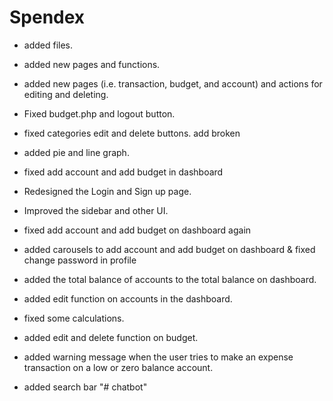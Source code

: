 # Spendex

- added files.

- added new pages and functions.

- added new pages (i.e. transaction, budget, and account) and actions for editing and deleting.

- Fixed budget.php and logout button.

- fixed categories edit and delete buttons. add broken

- added pie and line graph.

- fixed add account and add budget in dashboard

- Redesigned the Login and Sign up page.

- Improved the sidebar and other UI.

- fixed add account and add budget on dashboard again

- added carousels to add account and add budget on dashboard & fixed change password in profile

- added the total balance of accounts to the total balance on dashboard.

- added edit function on accounts in the dashboard.

- fixed some calculations.

- added edit and delete function on budget.

- added warning message when the user tries to make an expense transaction on a low or zero balance account.

- added search bar
"# chatbot" 
